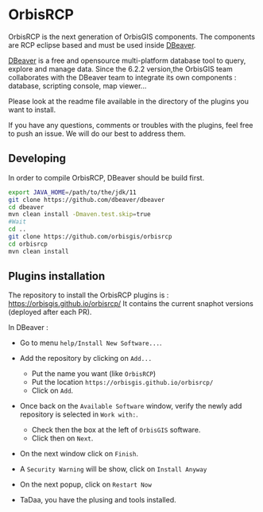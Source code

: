 # OrbisRCP

OrbisRCP is the next generation of OrbisGIS components. The components are RCP eclipse based and must be used inside [DBeaver](https://dbeaver.io/).

[DBeaver](https://dbeaver.io/) is a free and opensource multi-platform database tool to query, explore and manage data. Since the 6.2.2 version,the OrbisGIS team collaborates with the DBeaver team to integrate its own components : database, scripting console, map viewer...

Please look at the readme file available in the directory of the plugins you want to install.

If you have any questions, comments or troubles with the plugins, feel free to push an issue. We will do our best to address them.

## Developing

In order to compile OrbisRCP, DBeaver should be build first.

```bash
export JAVA_HOME=/path/to/the/jdk/11
git clone https://github.com/dbeaver/dbeaver
cd dbeaver
mvn clean install -Dmaven.test.skip=true
#Wait
cd ..
git clone https://github.com/orbisgis/orbisrcp
cd orbisrcp
mvn clean install
```

## Plugins installation

The repository to install the OrbisRCP plugins is  : https://orbisgis.github.io/orbisrcp/
It contains  the current snaphot versions (deployed after each PR).

In DBeaver :
 - Go to menu `help/Install New Software...`.
 - Add the repository by clicking on `Add...`
   - Put the name you want (like `OrbisRCP`) 
   - Put the location `https://orbisgis.github.io/orbisrcp/`
   - Click on `Add`.
  - Once back on the `Available Software` window, verify the newly add repository is selected in `Work with:`.
    - Check then the box at the left of `OrbisGIS` software. 
    - Click then on `Next`.
  - On the next window click on `Finish`.
  - A `Security Warning` will be show, click on `Install Anyway` 
  - On the next popup, click on `Restart Now`

  - TaDaa, you have the plusing and tools installed.

